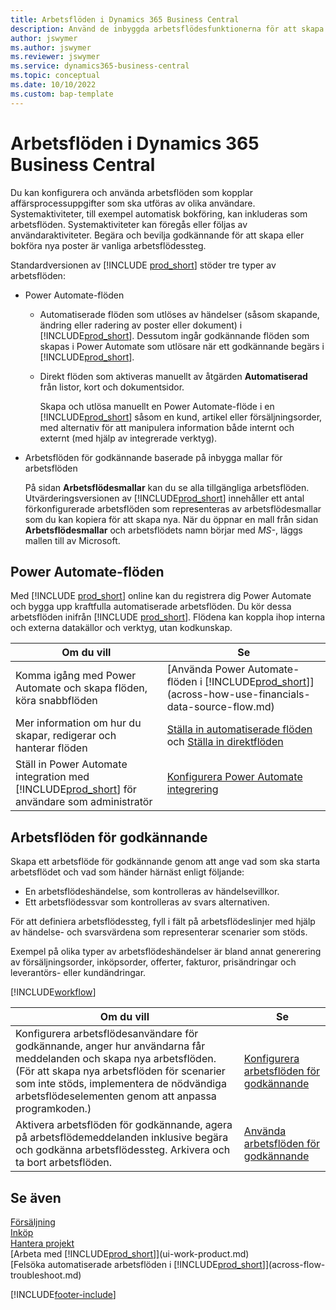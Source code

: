 ```yaml
---
title: Arbetsflöden i Dynamics 365 Business Central
description: Använd de inbyggda arbetsflödesfunktionerna för att skapa arbetsflöden för godkännande som ska komplettera automatiserade arbetsflöden som baseras på Power Automate. Du kan ange steg för att tilldela uppgifter till olika personer som en del i de olika verksamhetsuppgifterna.
author: jswymer
ms.author: jswymer
ms.reviewer: jswymer
ms.service: dynamics365-business-central
ms.topic: conceptual
ms.date: 10/10/2022
ms.custom: bap-template
---
```

# <a name="workflows-in-dynamics-365-business-central"></a>Arbetsflöden i Dynamics 365 Business Central

Du kan konfigurera och använda arbetsflöden som kopplar affärsprocessuppgifter som ska utföras av olika användare. Systemaktiviteter, till exempel automatisk bokföring, kan inkluderas som arbetsflöden. Systemaktiviteter kan föregås eller följas av användaraktiviteter. Begära och bevilja godkännande för att skapa eller bokföra nya poster är vanliga arbetsflödessteg.

Standardversionen av [!INCLUDE [prod_short](includes/prod_short.md)] stöder tre typer av arbetsflöden:
  
* Power Automate-flöden

  * Automatiserade flöden som utlöses av händelser (såsom skapande, ändring eller radering av poster eller dokument) i [!INCLUDE[prod_short](includes/prod_short.md)]. Dessutom ingår godkännande flöden som skapas i Power Automate som utlösare när ett godkännande begärs i [!INCLUDE[prod_short](includes/prod_short.md)].
  * Direkt flöden som aktiveras manuellt av åtgärden **Automatiserad** från listor, kort och dokumentsidor.

    Skapa och utlösa manuellt en Power Automate-flöde i en [!INCLUDE[prod_short](includes/prod_short.md)] såsom en kund, artikel eller försäljningsorder, med alternativ för att manipulera information både internt och externt (med hjälp av integrerade verktyg).

* Arbetsflöden för godkännande baserade på inbygga mallar för arbetsflöden

  På sidan **Arbetsflödesmallar** kan du se alla tillgängliga arbetsflöden. Utvärderingsversionen av [!INCLUDE[prod_short](includes/prod_short.md)] innehåller ett antal förkonfigurerade arbetsflöden som representeras av arbetsflödesmallar som du kan kopiera för att skapa nya. När du öppnar en mall från sidan **Arbetsflödesmallar** och arbetsflödets namn börjar med *MS-*, läggs mallen till av Microsoft.

## <a name="power-automate-flows"></a>Power Automate-flöden

Med [!INCLUDE [prod_short](includes/prod_short.md)] online kan du registrera dig Power Automate och bygga upp kraftfulla automatiserade arbetsflöden. Du kör dessa arbetsflöden inifrån [!INCLUDE [prod_short](includes/prod_short.md)]. Flödena kan koppla ihop interna och externa datakällor och verktyg, utan kodkunskap.

|**Om du vill** |**Se**|
|-------|-------|
|Komma igång med Power Automate och skapa flöden, köra snabbflöden|[Använda Power Automate-flöden i [!INCLUDE[prod_short](includes/prod_short.md)]](across-how-use-financials-data-source-flow.md)|
|Mer information om hur du skapar, redigerar och hanterar flöden|[Ställa in automatiserade flöden](/dynamics365/business-central/dev-itpro/powerplatform/automate-workflows) och [Ställa in direktflöden](/dynamics365/business-central/dev-itpro/powerplatform/instant-flows)|
|Ställ in Power Automate integration med [!INCLUDE[prod_short](includes/prod_short.md)] för användare som administratör|[Konfigurera Power Automate integrering](/dynamics365/business-central/dev-itpro/powerplatform/power-automate-setup)|

## <a name="approval-workflows"></a>Arbetsflöden för godkännande

Skapa ett arbetsflöde för godkännande genom att ange vad som ska starta arbetsflödet och vad som händer härnäst enligt följande:

* En arbetsflödeshändelse, som kontrolleras av händelsevillkor.
* Ett arbetsflödessvar som kontrolleras av svars alternativen.

För att definiera arbetsflödessteg, fyll i fält på arbetsflödeslinjer med hjälp av händelse- och svarsvärdena som representerar scenarier som stöds.

Exempel på olika typer av arbetsflödeshändelser är bland annat generering av försäljningsorder, inköpsorder, offerter, fakturor, prisändringar och leverantörs- eller kundändringar.

[!INCLUDE[workflow](includes/workflow.md)]

| **Om du vill** | **Se** |
|--|--|
| Konfigurera arbetsflödesanvändare för godkännande, anger hur användarna får meddelanden och skapa nya arbetsflöden. (För att skapa nya arbetsflöden för scenarier som inte stöds, implementera de nödvändiga arbetsflödeselementen genom att anpassa programkoden.) | [Konfigurera arbetsflöden för godkännande](across-set-up-workflows.md) |
| Aktivera arbetsflöden för godkännande, agera på arbetsflödemeddelanden inklusive begära och godkänna arbetsflödessteg. Arkivera och ta bort arbetsflöden. | [Använda arbetsflöden för godkännande](across-use-workflows.md) |

<!--
| Integrate company data with Power Automate workflows, using both internal and external sources and events to create and automate tasks or workflows. | [Use Power Automate Flows in [!INCLUDE[prod_short](includes/prod_short.md)]](across-how-use-financials-data-source-flow.md) |-->

## <a name="see-also"></a>Se även

[Försäljning](sales-manage-sales.md)  
[Inköp](purchasing-manage-purchasing.md)  
[Hantera projekt](projects-manage-projects.md)  
[Arbeta med [!INCLUDE[prod_short](includes/prod_short.md)]](ui-work-product.md)  
[Felsöka automatiserade arbetsflöden i [!INCLUDE[prod_short](includes/prod_short.md)]](across-flow-troubleshoot.md)  


[!INCLUDE[footer-include](includes/footer-banner.md)]
